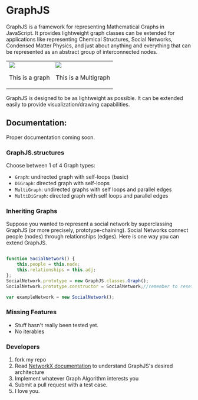 # GraphJS


GraphJS is a framework for representing Mathematical Graphs in JavaScript. It provides lightweight graph classes can be extended for applications like representing Chemical Structures, Social Networks, Condensed Matter Physics, and just about anything and everything that can be represented as an abstract group of interconnected nodes.

<table>
	<tr>
		<td>
			<img src="http://upload.wikimedia.org/wikipedia/commons/thumb/5/5b/6n-graf.svg/250px-6n-graf.svg.png">
			<p>This is a graph</p>
		</td>
		<td>
			<img src="http://upload.wikimedia.org/wikipedia/commons/thumb/a/a7/Multigraph.svg/125px-Multigraph.svg.png">
			<p>This is a Multigraph</p>
		</td>
	</tr>

</table>

GraphJS is designed to be as lightweight as possible. It can be extended easily to provide visualization/drawing capabilities.

## Documentation:

Proper documentation coming soon.

### GraphJS.structures
Choose between 1 of 4 Graph types:

- `Graph`: undirected graph with self-loops (basic)
- `DiGraph`: directed graph with self-loops
- `MultiGraph`: undirected graphs with self loops and parallel edges
- `MultiDiGraph`: directed graph with self loops and parallel edges


### Inheriting Graphs
Suppose you wanted to represent a social network by superclassing GraphJS (or more precisely, prototype-chaining). Social Networks connect people (nodes) through relationships (edges). Here is one way you can extend GraphJS.

```JavaScript

function SocialNetwork() {
	this.people = this.node;
	this.relationships = this.adj;
};
SocialNetwork.prototype = new GraphJS.classes.Graph();
SocialNetwork.prototype.constructor = SocialNetwork;//remember to reset the constructor so you don't call the GraphJS constructor

var exampleNetwork = new SocialNetwork();

```

### Missing Features

- Stuff hasn't really been tested yet.
- No iterables

### Developers

1. fork my repo
2. Read <a href='http://networkx.lanl.gov'>NetworkX documentation</a> to understand GraphJS's desired architecture
3. Implement whatever Graph Algorithm interests you
4. Submit a pull request with a test case.
5. I love you.



